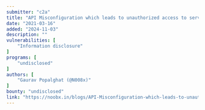 ```yaml
---
submitter: "c2a"
title: "API Misconfiguration which leads to unauthorized access to servicedesk tickets"
date: "2021-03-16"
added: "2024-11-03"
description: ""
vulnerabilities: [
    "Information disclosure"
]
programs: [
    "undisclosed"
]
authors: [
    "Gaurav Popalghat (@N008x)"
]
bounty: "undisclosed"
link: "https://noobx.in/blogs/API-Misconfiguration-which-leads-to-unauthorized-access-to-servicedesk-tickets"
---
```




